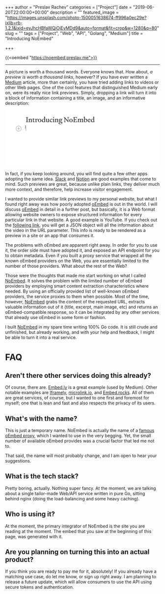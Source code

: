 +++
author = "Preslav Rachev"
categories = ["Project"]
date = "2019-06-20T22:00:00+00:00"
description = ""
featured_image = "https://images.unsplash.com/photo-1500051638674-ff996a0ec29e?ixlib=rb-1.2.1&ixid=eyJhcHBfaWQiOjEyMDd9&auto=format&fit=crop&w=1280&q=80"
slug = ""
tags = ["Project", "Web", "API", "Golang", "Medium"]
title = "Introducing NoEmbed"

+++

{{<oembed "https://noembed.preslav.me">}}

---

A picture is worth a thousand words. Everyone knows that. How about, *a preview is worth a thousand links*, however? If you have ever written a [Medium](https://medium.com/) article, more than certainly, you have tried adding links to videos or other Web pages. One of the cool features that distinguished Medium early on, were its really nice link previews. Simply, dropping a link will turn it into a block of information containing a title, an image, and an informative description:

![](/images/2019/06/noembed.gif)

In fact, if you keep looking around, you will find quite a few other apps adopting the same idea. [Slack](https://slack.com) and [Notion](https://www.notion.so/) are good examples that come to mind. Such previews are great, because unlike plain links, they deliver much more context, and therefore, help increase visitor engagement.

I wanted to provide similar link previews to my personal website, but what I found right away was how poorly adopted [oEmbed](https://oembed.com/) is out in the world. I will discuss [oEmbed](https://oembed.com/) in detail in a further post, but basically, it is a Web format allowing website owners to expose structured information for every particular link in that website. A good example is YouTube. If you check out the [following link](http://www.youtube.com/oembed?url=http%3A//youtube.com/watch%3Fv%3DM3r2XDceM6A&format=json), you will get a JSON object will all the information about the video in the URL parameter. This info is ready to be rendered as a preview in a site or an app that consumes it. 

The problems with oEmbed are apparent right away. In order for you to use it, the order side must have adopted it, and exposed an API endpoint for you to obtain metadata. Even if you built a proxy service that wrapped all the known oEmbed providers on the Web, you are essentially limited to the number of those providers. What about the rest of the Web?

Those were the thoughts that made me start working on what I called [NoEmbed](https://noembed.preslav.me/). It solves the problem with the limited number of oEmbed providers by employing smart content extraction characteristics where needed. By using an officially provided list of well-known oEmbed providers, the service proxies to them when possible. Most of the time, however, [NoEmbed](https://noembed.preslav.me/) grabs the content of the requested URL, extracts valuable information out of it (title, excerpt, main image, etc) and returns an oEmbed-compatible response, so it can be integrated by any other services that already use oEmbed in some form or fashion.

I built [NoEmbed](https://noembed.preslav.me/) in my spare time writing 100% Go code. It is still crude and unfinished, but already working, and with your help and feedback, I might be able to turn it into a real service. 

# FAQ

## Aren't there other services doing this already?
Of course, there are. [Embed.ly](https://embed.ly/) is a great example (used by Medium). Other notable examples are [Iframely](https://iframely.com/), [microlink.io](https://microlink.io/), and [Embed.rocks](https://embed.rocks/try). All of them are great services, of course, but I wanted to one first and foremost for myself; one that is lean and fast and also respects the privacy of its users. 

## What's with the name?
This is just a temporary name. NoEmbed is actually the name of a [famous oEmbed proxy](https://noembed.com/), which I wanted to use in the very begging. Yet, the small number of available oEmbed provides was a crucial factor that led me not to. 

That said, the name will most probably change, and I am open to hear your suggestions.

## What is the tech stack?
Pretty boring, actually. Nothing super fancy. At the moment, we are talking about a single tailor-made Web/API service written in pure Go, sitting behind nginx (doing the load-balancing and some heavy caching).

## Who is using it?
At the moment, the primary integrator of NoEmbed is the site you are reading at the moment. The embed that you saw at the beginning of this page, was generated with it.

## Are you planning on turning this into an actual product?
If you think you are ready to pay me for it, absolutely! If you already have a matching use case, do let me know, or sign up right away. I am planning to release a future update, which will allow consumers to use the API using secure tokens and authentication. 